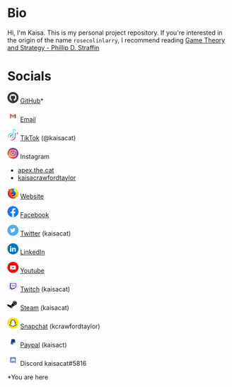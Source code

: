 # Bio
Hi, I'm Kaisa. This is my personal project repository. If you're interested in the origin of the name `rosecolinlarry`, I recommend reading [Game Theory and Strategy - Phillip D. Straffin](Game%20Theory%20and%20Strategy%20-%20Phillip%20D.%20Straffin.pdf)

# Socials
<img src="./Color/Github.svg" alt="github-logo" width="25"/> [GitHub](https://github.com/rosecolinlarry)*

<img src="./Color/Gmail.svg" alt="gmail-logo" width="25"/> [Email](mailto:kcrawfordtaylor@gmail.com) 

<img src="./Color/Tik%20Tok.svg" alt="tiktok-logo" width="25"/> [TikTok](https://www.tiktok.com/@kaisacat) (@kaisacat)

<img src="./Color/Instagram.svg" alt="instagram-logo" width="25"/>  Instagram
- [apex.the.cat](https://www.instagram.com/apex.the.cat/)
- [kaisacrawfordtaylor](https://www.instagram.com/kaisacrawfordtaylor/)

<img src="./Color/Firefox.svg" alt="firefox-logo" width="25"/> [Website]( https://kcrawfordtaylor.wixsite.com/kaisa)

<img src="./Color/Facebook.svg" alt="facebook-logo" width="25"/> [Facebook](https://www.facebook.com/kaisa.crawfordtaylor.35)

<img src="./Color/Twitter.svg" alt="twitter-logo" width="25"/> [Twitter](https://twitter.com/kaisacat) (kaisacat)

<img src="./Color/LinkedIN.svg" alt="linkedin-logo" width="25"/> [LinkedIn](https://www.linkedin.com/in/kaisact)

<img src="./Color/Youtube.svg" alt="youtube-logo" width="25"/> [Youtube](https://www.youtube.com/channel/UCcJqZZtOkG_XuvHyelXnDeQ)

<img src="./Color/Twitch.svg" alt="twitch-logo" width="25"/> [Twitch](https://www.twitch.tv/kaisacat) (kaisacat)

<img src="./Color/Steam.svg" alt="steam-logo" width="25"/> [Steam](https://steamcommunity.com/id/kaisacat/) (kaisacat)

<img src="./Color/Snapchat.svg" alt="snapchat-logo" width="25"/> [Snapchat](https://www.snapchat.com/add/kcrawfordtaylor) (kcrawfordtaylor)

<img src="./Color/Paypal.svg" alt="paypal-logo" width="25"/> [Paypal](paypal.me/kaisact) (kaisact)

<img src="./Color/Discord.svg" alt="discord-logo" width="25"/> Discord kaisacat#5816

*You are here
